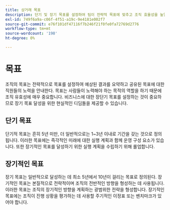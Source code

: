 ```yaml
---
title: 상거래 목표
description: 단기 및 장기 목표를 설정하여 팀이 전략적 목표에 맞추고 조직 효율성을 높일 수 있도록 지원합니다.
exl-id: 749f6a9a-c06f-4f51-a19c-9e4181e002f7
source-git-commit: e76f101df47116f7b246f21f0fe0fa72769d2776
workflow-type: tm+mt
source-wordcount: '198'
ht-degree: 0%

---
```


# 목표

조직의 목표는 전략적으로 목표를 설정하여 예상된 결과를 요약하고 공유된 목표에 대한 직원들의 노력을 안내한다. 목표는 사람들이 노력해야 하는 목적의 역할을 하기 때문에 조직 유효성에 매우 중요합니다. 비즈니스에 대한 장단기 목표를 설정하는 것이 중요하므로 장기 목표 달성을 위한 현실적인 디딤돌을 제공할 수 있습니다.

## 단기 목표

단기적 목표는 흔히 5년 미만, 더 일반적으로는 1~3년 이내로 기간을 갖는 것으로 정의됩니다. 이러한 목표에는 즉각적인 미래에 대한 실행 계획과 함께 운영 구성 요소가 있습니다. 또한 장기적인 목표를 달성하기 위한 실행 계획을 수립하기 위해 롤업합니다.

## 장기적인 목표

장기 목표는 일반적으로 달성하는 데 최소 5년에서 10년이 걸리는 목표로 정의된다. 장기적인 목표는 본질적으로 전략적이며 조직의 전반적인 방향을 형성하는 데 사용됩니다. 이러한 목표는 조직의 장기적인 방향을 계획하는 광범위한 전략을 형성합니다. 장기적인 목표에는 조직이 진행 상황을 평가하는 데 사용할 주기적인 이정표 또는 벤치마크가 있어야 합니다.

